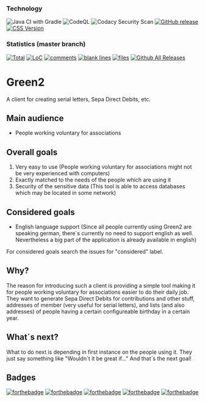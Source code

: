 ### Technology
![Java CI with Gradle](https://github.com/TrackerSB/Green2/workflows/Java%20CI%20with%20Gradle/badge.svg)
![CodeQL](https://github.com/TrackerSB/Green2/workflows/CodeQL/badge.svg)
![Codacy Security Scan](https://github.com/TrackerSB/Green2/workflows/Codacy%20Security%20Scan/badge.svg)
[![GitHub release](https://img.shields.io/github/release/trackersb/green2.svg)](https://github.com/TrackerSB/Green2)
[![CSS Version](https://img.shields.io/badge/CSS-3-blue.svg)](https://github.com/TrackerSB/Green2)

### Statistics (master branch)
[![Total](https://tokei.rs/b1/github/TrackerSB/Green2?category=lines)](https://github.com/TrackerSB/Green2)
[![LoC](https://tokei.rs/b1/github/TrackerSB/Green2?category=code)](https://github.com/TrackerSB/Green2)
[![comments](https://tokei.rs/b1/github/TrackerSB/Green2?category=comments)](https://github.com/TrackerSB/Green2)
[![blank lines](https://tokei.rs/b1/github/TrackerSB/Green2?category=blanks)](https://github.com/TrackerSB/Green2)
[![files](https://tokei.rs/b1/github/TrackerSB/Green2?category=files)](https://github.com/TrackerSB/Green2)
[![Github All Releases](https://img.shields.io/github/downloads/TrackerSB/Green2/total.svg)](https://github.com/TrackerSB/Green2)

# Green2
A client for creating serial letters, Sepa Direct Debits, etc.

## Main audience
* People working voluntary for associations

## Overall goals
1. Very easy to use (People working voluntary for associations might not be very experienced with computers)
2. Exactly matched to the needs of the people which are using it
3. Security of the sensitive data (This tool is able to access databases which may be located in some network)

## Considered goals
* English language support (Since all people currently using Green2 are speaking german, there´s currently no need to support english as well. Nevertheless a big part of the application is already available in english)

For considered goals search the issues for "considered" label.

## Why?
The reason for introducing such a client is providing a simple tool making it for people working voluntary for associations easier to do their daily job. They want to generate Sepa Direct Debits for contributions and other stuff, addresses of member (very useful for serial letters), and lists (and also addresses) of people having a certain configureable birthday in a certain year.

## What´s next?
What to do next is depending in first instance on the people using it. They just say something like "Wouldn´t it be great if..." And that´s the next goal!

## Badges
[![forthebadge](http://forthebadge.com/images/badges/uses-css.svg)](http://forthebadge.com)
[![forthebadge](http://forthebadge.com/images/badges/uses-git.svg)](http://forthebadge.com)
[![forthebadge](http://forthebadge.com/images/badges/powered-by-responsibility.svg)](http://forthebadge.com)
[![forthebadge](http://forthebadge.com/images/badges/no-ragrets.svg)](http://forthebadge.com)
[![forthebadge](http://forthebadge.com/images/badges/uses-badges.svg)](http://forthebadge.com)

